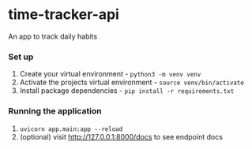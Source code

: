 # time-tracker-api
An app to track daily habits

### Set up
1. Create your virtual environment - `python3 -m venv venv`
1. Activate the projects virtual environment - `source venv/bin/activate`
2. Install package dependencies - `pip install -r requirements.txt`

### Running the application
1. `uvicorn app.main:app --reload`
2. (optional) visit  http://127.0.0.1:8000/docs to see endpoint docs

